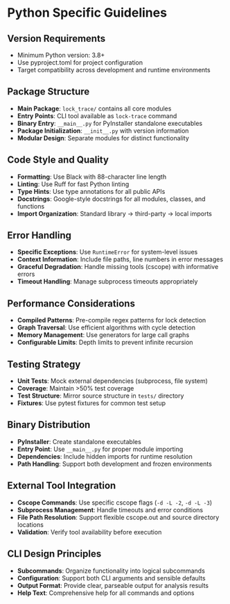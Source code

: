 # Python Specific Guidelines

## Version Requirements
- Minimum Python version: 3.8+
- Use pyproject.toml for project configuration
- Target compatibility across development and runtime environments

## Package Structure
- **Main Package**: `lock_trace/` contains all core modules
- **Entry Points**: CLI tool available as `lock-trace` command
- **Binary Entry**: `__main__.py` for PyInstaller standalone executables
- **Package Initialization**: `__init__.py` with version information
- **Modular Design**: Separate modules for distinct functionality

## Code Style and Quality
- **Formatting**: Use Black with 88-character line length
- **Linting**: Use Ruff for fast Python linting
- **Type Hints**: Use type annotations for all public APIs
- **Docstrings**: Google-style docstrings for all modules, classes, and functions
- **Import Organization**: Standard library → third-party → local imports

## Error Handling
- **Specific Exceptions**: Use `RuntimeError` for system-level issues
- **Context Information**: Include file paths, line numbers in error messages
- **Graceful Degradation**: Handle missing tools (cscope) with informative errors
- **Timeout Handling**: Manage subprocess timeouts appropriately

## Performance Considerations
- **Compiled Patterns**: Pre-compile regex patterns for lock detection
- **Graph Traversal**: Use efficient algorithms with cycle detection
- **Memory Management**: Use generators for large call graphs
- **Configurable Limits**: Depth limits to prevent infinite recursion

## Testing Strategy
- **Unit Tests**: Mock external dependencies (subprocess, file system)
- **Coverage**: Maintain >50% test coverage
- **Test Structure**: Mirror source structure in `tests/` directory
- **Fixtures**: Use pytest fixtures for common test setup

## Binary Distribution
- **PyInstaller**: Create standalone executables
- **Entry Point**: Use `__main__.py` for proper module importing
- **Dependencies**: Include hidden imports for runtime resolution
- **Path Handling**: Support both development and frozen environments

## External Tool Integration
- **Cscope Commands**: Use specific cscope flags (`-d -L -2`, `-d -L -3`)
- **Subprocess Management**: Handle timeouts and error conditions
- **File Path Resolution**: Support flexible cscope.out and source directory locations
- **Validation**: Verify tool availability before execution

## CLI Design Principles
- **Subcommands**: Organize functionality into logical subcommands
- **Configuration**: Support both CLI arguments and sensible defaults
- **Output Format**: Provide clear, parseable output for analysis results
- **Help Text**: Comprehensive help for all commands and options
